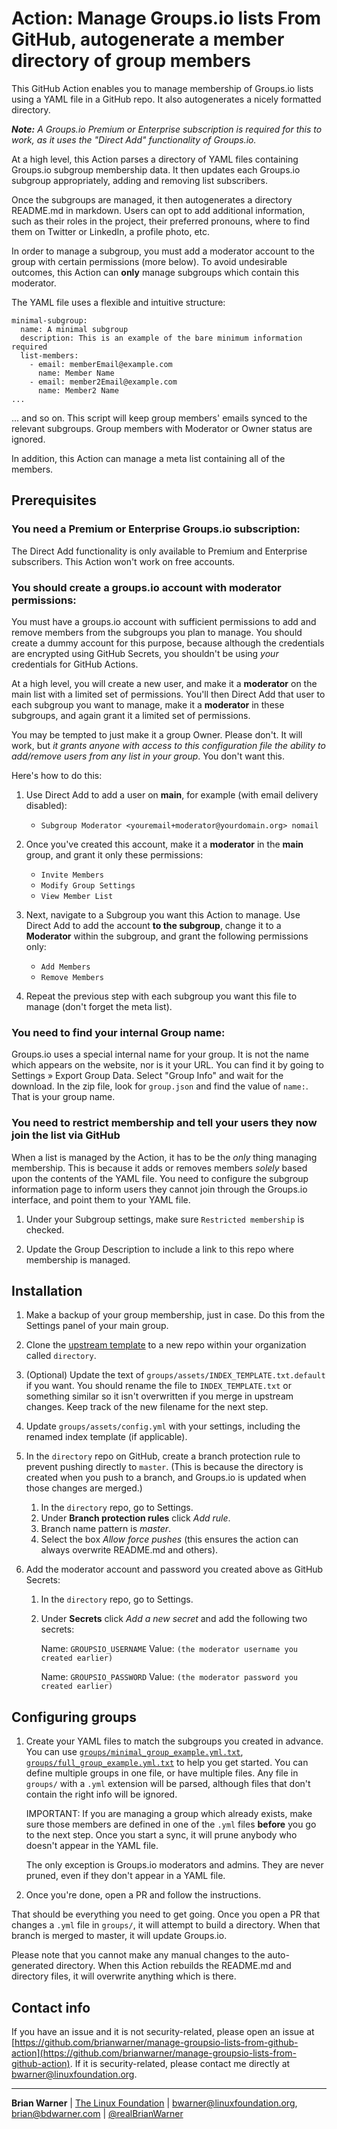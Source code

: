 # Action: Manage Groups.io lists From GitHub, autogenerate a member directory of group members

This GitHub Action enables you to manage membership of Groups.io lists using a YAML file in a GitHub repo. It also autogenerates a nicely formatted directory.

_**Note:** A Groups.io Premium or Enterprise subscription is required for this to work, as it uses the "Direct Add" functionality of Groups.io._

At a high level, this Action parses a directory of YAML files containing Groups.io subgroup membership data.  It then updates each Groups.io subgroup appropriately, adding and removing list subscribers.

Once the subgroups are managed, it then autogenerates a directory README.md in markdown.  Users can opt to add additional information, such as their roles in the project, their preferred pronouns, where to find them on Twitter or LinkedIn, a profile photo, etc.

In order to manage a subgroup, you must add a moderator account to the group with certain permissions (more below).  To avoid undesirable outcomes, this Action can **only** manage subgroups which contain this moderator.

The YAML file uses a flexible and intuitive structure:


```
minimal-subgroup:
  name: A minimal subgroup
  description: This is an example of the bare minimum information required
  list-members:
    - email: memberEmail@example.com
      name: Member Name
    - email: member2Email@example.com
      name: Member2 Name
...
```

... and so on.  This script will keep group members' emails synced to the relevant subgroups.  Group members with Moderator or Owner status are ignored.

In addition, this Action can manage a meta list containing all of the members.

## Prerequisites

### You need a Premium or Enterprise Groups.io subscription:

The Direct Add functionality is only available to Premium and Enterprise subscribers.  This Action won't work on free accounts.

### You should create a groups.io account with moderator permissions:

You must have a groups.io account with sufficient permissions to add and remove members from the subgroups you plan to manage.  You should create a dummy account for this purpose, because although the credentials are encrypted using GitHub Secrets, you shouldn't be using *your* credentials for GitHub Actions.

At a high level, you will create a new user, and make it a **moderator** on the main list with a limited set of permissions.  You'll then Direct Add that user to each subgroup you want to manage, make it a **moderator** in these subgroups, and again grant it a limited set of permissions.

You may be tempted to just make it a group Owner.  Please don't.  It will work, but *it grants anyone with access to this configuration file the ability to add/remove users from any list in your group*.  You don't want this.

Here's how to do this:

1. Use Direct Add to add a user on **main**, for example (with email delivery disabled):
   * `Subgroup Moderator <youremail+moderator@yourdomain.org> nomail`

1. Once you've created this account, make it a **moderator** in the **main** group, and grant it only these permissions:
   * `Invite Members`
   * `Modify Group Settings`
   * `View Member List`

1. Next, navigate to a Subgroup you want this Action to manage.  Use Direct Add to add the account **to the subgroup**, change it to a **Moderator** within the subgroup, and grant the following permissions only: 
   * `Add Members`
   * `Remove Members`

1. Repeat the previous step with each subgroup you want this file to manage (don't forget the meta list).

### You need to find your internal Group name:

Groups.io uses a special internal name for your group.  It is not the name which appears on the website, nor is it your URL.  You can find it by going to Settings &raquo; Export Group Data.  Select "Group Info" and wait for the download.  In the zip file, look for `group.json` and find the value of `name:`.  That is your group name.

### You need to restrict membership and tell your users they now join the list via GitHub

When a list is managed by the Action, it has to be the *only* thing managing membership.  This is because it adds or removes members *solely* based upon the contents of the YAML file.  You need to configure the subgroup information page to inform users they cannot join through the Groups.io interface, and point them to your YAML file.

1. Under your Subgroup settings, make sure `Restricted membership` is checked.

1. Update the Group Description to include a link to this repo where membership is managed.

## Installation

1. Make a backup of your group membership, just in case.  Do this from the Settings panel of your main group.

1. Clone the [upstream template](https://github.com/LF-Projects/directory) to a new repo within your organization called `directory`.

1. (Optional) Update the text of `groups/assets/INDEX_TEMPLATE.txt.default` if you want.  You should rename the file to `INDEX_TEMPLATE.txt` or something similar so it isn't overwritten if you merge in upstream changes.  Keep track of the new filename for the next step.

1. Update `groups/assets/config.yml` with your settings, including the renamed index template (if applicable).

1. In the `directory` repo on GitHub, create a branch protection rule to prevent pushing directly to `master`.  (This is because the directory is created when you push to a branch, and Groups.io is updated when those changes are merged.)
   1. In the `directory` repo, go to Settings.
   1. Under **Branch protection rules** click *Add rule*.
   1. Branch name pattern is *master*.
   1. Select the box *Allow force pushes* (this ensures the action can always overwrite README.md and others).

1. Add the moderator account and password you created above as GitHub Secrets:
   1. In the `directory` repo, go to Settings.
	1. Under **Secrets** click *Add a new secret* and add the following two secrets:

	   Name: `GROUPSIO_USERNAME` Value: `(the moderator username you created earlier)`

	   Name: `GROUPSIO_PASSWORD` Value: `(the moderator password you created earlier)`

## Configuring groups

1. Create your YAML files to match the subgroups you created in advance. You can use [`groups/minimal_group_example.yml.txt`](groups/minimal_group_example.yml.txt), [`groups/full_group_example.yml.txt`](groups/full_group_example.yml.txt) to help you get started. You can define multiple groups in one file, or have multiple files. Any file in `groups/` with a `.yml` extension will be parsed, although files that don't contain the right info will be ignored.

   IMPORTANT: If you are managing a group which already exists, make sure those members are defined in one of the `.yml` files **before** you go to the next step.  Once you start a sync, it will prune anybody who doesn't appear in the YAML file.
   
   The only exception is Groups.io moderators and admins.  They are never pruned, even if they don't appear in a YAML file.

1. Once you're done, open a PR and follow the instructions.

That should be everything you need to get going.  Once you open a PR that changes a `.yml` file in `groups/`, it will attempt to build a directory.  When that branch is merged to master, it will update Groups.io.

Please note that you cannot make any manual changes to the auto-generated directory.  When this Action rebuilds the README.md and directory files, it will overwrite anything which is there.

## Contact info

If you have an issue and it is not security-related, please open an issue at [https://github.com/brianwarner/manage-groupsio-lists-from-github-action](https://github.com/brianwarner/manage-groupsio-lists-from-github-action).  If it is security-related, please contact me directly at <bwarner@linuxfoundation.org>.

---

**Brian Warner** | [The Linux Foundation](https://linuxfoundation.org) | <bwarner@linuxfoundation.org>, <brian@bdwarner.com> | [@realBrianWarner](https://twitter.com/realBrianWarner)
